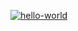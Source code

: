 [![hello-world](https://github.com/DenL315/hexlet_pytest/actions/workflows/hello-world.yml/badge.svg)](https://github.com/DenL315/hexlet_pytest/actions/workflows/hello-world.yml)